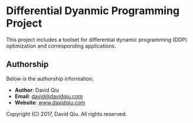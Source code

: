 # Differential Dyanmic Programming Project

This project includes a toolset for differential dynamic programming (DDP) 
optimization and corresponding applications.


## Authorship

Below is the authorship information.

  * __Author__:  David Qiu
  * __Email__:   david@davidqiu.com
  * __Website__: www.davidqiu.com

Copyright (C) 2017, David Qiu. All rights reserved.


